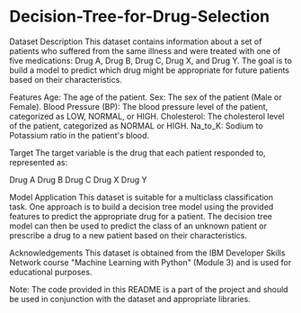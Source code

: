 # Decision-Tree-for-Drug-Selection
Dataset Description
This dataset contains information about a set of patients who suffered from the same illness and were treated with one of five medications: Drug A, Drug B, Drug C, Drug X, and Drug Y. The goal is to build a model to predict which drug might be appropriate for future patients based on their characteristics.

Features
Age: The age of the patient.
Sex: The sex of the patient (Male or Female).
Blood Pressure (BP): The blood pressure level of the patient, categorized as LOW, NORMAL, or HIGH.
Cholesterol: The cholesterol level of the patient, categorized as NORMAL or HIGH.
Na_to_K: Sodium to Potassium ratio in the patient's blood.


Target
The target variable is the drug that each patient responded to, represented as:

Drug A
Drug B
Drug C
Drug X
Drug Y


Model Application
This dataset is suitable for a multiclass classification task. One approach is to build a decision tree model using the provided features to predict the appropriate drug for a patient. The decision tree model can then be used to predict the class of an unknown patient or prescribe a drug to a new patient based on their characteristics.

Acknowledgements
This dataset is obtained from the IBM Developer Skills Network course "Machine Learning with Python" (Module 3) and is used for educational purposes.

Note: The code provided in this README is a part of the project and should be used in conjunction with the dataset and appropriate libraries.




